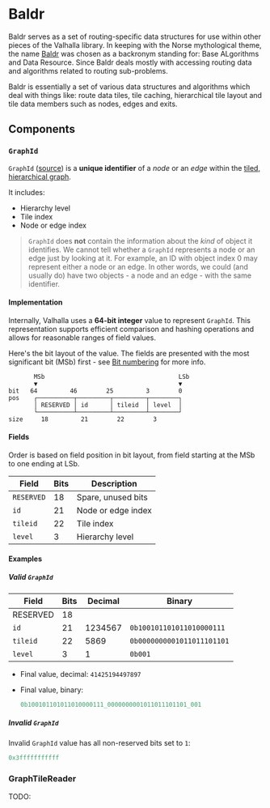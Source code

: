 # Baldr

Baldr serves as a set of routing-specific data structures for use within other pieces of the Valhalla library. In keeping with the Norse mythological theme, the name [Baldr](https://en.wikipedia.org/wiki/Baldr) was chosen as a backronym standing for: Base ALgorithms and Data Resource. Since Baldr deals mostly with accessing routing data and algorithms related to routing sub-problems.

Baldr is essentially a set of various data structures and algorithms which deal with things like: route data tiles, tile caching, hierarchical tile layout and tile data members such as nodes, edges and exits.

## Components

### `GraphId`

`GraphId` ([source](https://github.com/valhalla/valhalla/blob/master/valhalla/baldr/graphid.h)) is a **unique identifier** of a _node_ or an _edge_ within the [tiled, hierarchical graph](tiles.md).

It includes:

- Hierarchy level
- Tile index
- Node or edge index

> `GraphId` does **not** contain the information about the _kind_ of object it identifies. We cannot tell whether a `GraphId` represents a node or an edge just by looking at it. For example, an ID with object index 0 may represent either a node or an edge. In other words, we could (and usually do) have two objects -  a node and an edge - with the same identifier.

#### Implementation

Internally, Valhalla uses a **64-bit integer** value to represent `GraphId`. This representation supports efficient comparison and hashing operations and allows for reasonable ranges of field values.

Here's the bit layout of the value. The fields are presented with the most significant bit (MSb) first - see [Bit numbering](https://en.wikipedia.org/wiki/Bit_numbering) for more info.

```text
       MSb                                     LSb
       ▼                                       ▼
bit   64         46        25         3        0
pos    ┌──────────┬─────────┬─────────┬────────┐
       │ RESERVED │ id      │ tileid  │ level  │
       └──────────┴─────────┴─────────┴────────┘
size     18         21        22        3
```

#### Fields

Order is based on field position in bit layout, from field starting at the MSb to one ending at LSb.

| Field | Bits | Description |
|---|---|---|
| `RESERVED` | 18 | Spare, unused bits |
| `id` | 21 | Node or edge index |
| `tileid` | 22 | Tile index |
| `level` | 3 | Hierarchy level |

#### Examples

##### Valid `GraphId`

| Field | Bits | Decimal | Binary |
|---|---|---|---|
| RESERVED | 18 |  |  |
| `id` | 21 | 1234567 | `0b100101101011010000111` |
| `tileid` | 22 | 5869 | `0b0000000001011011101101` |
| `level` | 3 | 1 | `0b001` |

- Final value, decimal: `41425194497897`
- Final value, binary:

    ```python
    0b100101101011010000111_0000000001011011101101_001
    ```

##### Invalid `GraphId`

Invalid `GraphId` value has all non-reserved bits set to `1`:

```python
0x3fffffffffff
```

### GraphTileReader

TODO:
